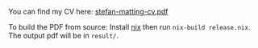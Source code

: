 You can find my CV here: [stefan-matting-cv.pdf](https://github.com/smatting/cv/blob/master/stefan-matting-cv.pdf)

To build the PDF from source: Install [nix](https://nixos.org/nix/) then run `nix-build release.nix`. The output pdf will be in `result/`. 
